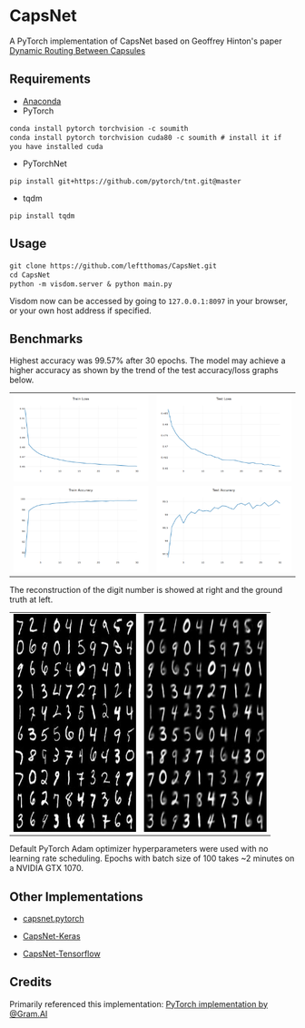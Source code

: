 # CapsNet
A PyTorch implementation of CapsNet based on Geoffrey Hinton's paper [Dynamic Routing Between Capsules](https://arxiv.org/abs/1710.09829)

## Requirements
- [Anaconda](https://www.anaconda.com/download/)
- PyTorch
```
conda install pytorch torchvision -c soumith
conda install pytorch torchvision cuda80 -c soumith # install it if you have installed cuda
```
- PyTorchNet
```
pip install git+https://github.com/pytorch/tnt.git@master
```
- tqdm
```
pip install tqdm
```

## Usage

```
git clone https://github.com/leftthomas/CapsNet.git
cd CapsNet
python -m visdom.server & python main.py
```
Visdom now can be accessed by going to `127.0.0.1:8097` in your browser, or your own host address if specified.

## Benchmarks
Highest accuracy was 99.57% after 30 epochs. The model may achieve a higher accuracy as shown by the trend of the test accuracy/loss graphs below.

<table>
  <tr>
    <td>
     <img  src="results/train_loss.png"/>
    </td>
    <td>
     <img  src="results/test_loss.png"/>
    </td>
  </tr>
  <tr>
    <td>
     <img  src="results/train_acc.png"/>
    </td>
    <td>
     <img  src="results/test_acc.png"/>
    </td>
  </tr>
</table>

The reconstruction of the digit number is showed at right and the ground truth at left.
<table>
  <tr>
    <td style="vertical-align:bottom; text-align:center;">
     <img width="216" height="384" src="results/ground_truth.jpg"/>
    </td>
    <td style="vertical-align:bottom; text-align:center;">
     <img width="216" height="384" src="results/reconstruction.jpg"/>
    </td>
  </tr>
</table>

Default PyTorch Adam optimizer hyperparameters were used with no learning rate scheduling. Epochs with batch size of 100 takes ~2 minutes on a NVIDIA GTX 1070. 

## Other Implementations
- [capsnet.pytorch](https://github.com/andreaazzini/capsnet.pytorch.git)

- [CapsNet-Keras](https://github.com/naturomics/XifengGuo/CapsNet-Keras.git)

- [CapsNet-Tensorflow](https://github.com/naturomics/CapsNet-Tensorflow.git)

## Credits
Primarily referenced this implementation:
[PyTorch implementation by @Gram.AI](https://github.com/gram-ai/capsule-networks)